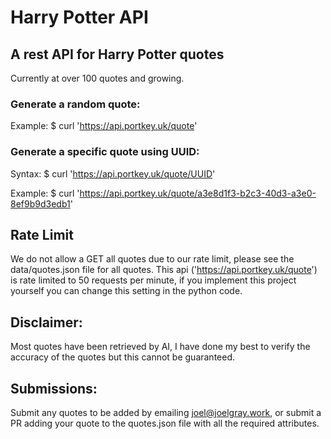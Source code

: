 # Harry Potter API

## A rest API for Harry Potter quotes
Currently at over 100 quotes and growing.
### Generate a random quote:
Example: $ curl 'https://api.portkey.uk/quote'

### Generate a specific quote using UUID:
Syntax: $ curl 'https://api.portkey.uk/quote/UUID'

Example: $ curl 'https://api.portkey.uk/quote/a3e8d1f3-b2c3-40d3-a3e0-8ef9b9d3edb1'

## Rate Limit
We do not allow a GET all quotes due to our rate limit, please see the data/quotes.json file for all quotes.
This api ('https://api.portkey.uk/quote') is rate limited to 50 requests per minute, if you implement this project yourself you can change this setting in the python code.

## Disclaimer: 
Most quotes have been retrieved by AI, I have done my best to verify the accuracy of the quotes but this cannot be guaranteed.

## Submissions:
Submit any quotes to be added by emailing joel@joelgray.work, or submit a PR adding your quote to the quotes.json file with all the required attributes.
